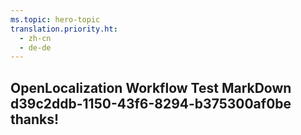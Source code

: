 ```yaml
---
ms.topic: hero-topic
translation.priority.ht: 
  - zh-cn
  - de-de
---
```

## OpenLocalization Workflow Test MarkDown d39c2ddb-1150-43f6-8294-b375300af0be thanks!
